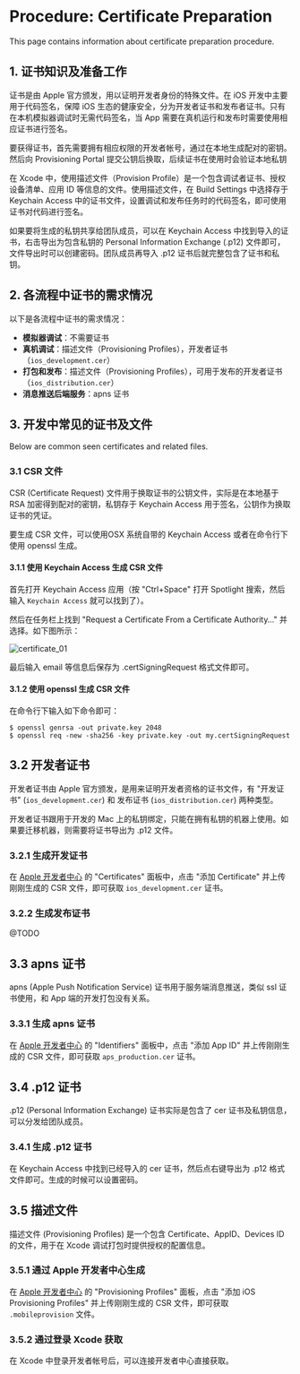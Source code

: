# Procedure: Certificate Preparation

This page contains information about certificate preparation procedure.


## 1. 证书知识及准备工作

证书是由 Apple 官方颁发，用以证明开发者身份的特殊文件。在 iOS 开发中主要用于代码签名，保障 iOS 生态的健康安全，分为开发者证书和发布者证书。只有在本机模拟器调试时无需代码签名，当 App 需要在真机运行和发布时需要使用相应证书进行签名。

要获得证书，首先需要拥有相应权限的开发者帐号，通过在本地生成配对的密钥。然后向 Provisioning Portal 提交公钥后换取，后续证书在使用时会验证本地私钥

在 Xcode 中，使用描述文件（Provision Profile）是一个包含调试者证书、授权设备清单、应用 ID 等信息的文件。使用描述文件，在 Build Settings 中选择存于 Keychain Access 中的证书文件，设置调试和发布任务时的代码签名，即可使用证书对代码进行签名。

如果要将生成的私钥共享给团队成员，可以在 Keychain Access 中找到导入的证书，右击导出为包含私钥的 Personal Information Exchange (.p12) 文件即可，文件导出时可以创建密码。团队成员再导入 .p12 证书后就完整包含了证书和私钥。


## 2. 各流程中证书的需求情况

以下是各流程中证书的需求情况：

* __模拟器调试__：不需要证书
* __真机调试__：描述文件（Provisioning Profiles），开发者证书（`ios_development.cer`）
* __打包和发布__：描述文件（Provisioning Profiles），可用于发布的开发者证书（`ios_distribution.cer`）
* __消息推送后端服务__：apns 证书


## 3. 开发中常见的证书及文件

Below are common seen certificates and related files.


### 3.1 CSR 文件

CSR (Certificate Request) 文件用于换取证书的公钥文件，实际是在本地基于 RSA 加密得到配对的密钥，私钥存于 Keychain Access 用于签名，公钥作为换取证书的凭证。

要生成 CSR 文件，可以使用OSX 系统自带的 Keychain Access 或者在命令行下使用 openssl 生成。

#### 3.1.1 使用 Keychain Access 生成 CSR 文件

首先打开 Keychain Access 应用（按 "Ctrl+Space" 打开 Spotlight 搜索，然后输入 `Keychain Access` 就可以找到了）。

然后在任务栏上找到 "Request a Certificate From a Certificate Authority…" 并选择。如下图所示：

![certificate_01](http://gitlab.djicorp.com/uploads/david.qiu/learning-ios/50d02c2cfd/certificate_01.jpeg)

最后输入 email 等信息后保存为 .certSigningRequest 格式文件即可。

#### 3.1.2 使用 openssl 生成 CSR 文件

在命令行下输入如下命令即可：

```
$ openssl genrsa -out private.key 2048
$ openssl req -new -sha256 -key private.key -out my.certSigningRequest
```


## 3.2 开发者证书

开发者证书由 Apple 官方颁发，是用来证明开发者资格的证书文件，有 "开发证书" (`ios_development.cer`) 和 发布证书 (`ios_distribution.cer`) 两种类型。

开发者证书跟用于开发的 Mac 上的私钥绑定，只能在拥有私钥的机器上使用。如果要迁移机器，则需要将证书导出为 .p12 文件。


### 3.2.1 生成开发证书

在 [Apple 开发者中心](http://developer.apple.com/) 的 "Certificates" 面板中，点击 "添加 Certificate" 并上传刚刚生成的 CSR 文件，即可获取 `ios_development.cer` 证书。


### 3.2.2 生成发布证书

@TODO


## 3.3 apns 证书

apns (Apple Push Notification Service) 证书用于服务端消息推送，类似 ssl 证书使用，和 App 端的开发打包没有关系。


### 3.3.1 生成 apns 证书

在 [Apple 开发者中心](http://developer.apple.com/) 的 "Identifiers" 面板中，点击 "添加 App ID" 并上传刚刚生成的 CSR 文件，即可获取 `aps_production.cer` 证书。


## 3.4 .p12 证书

.p12 (Personal Information Exchange) 证书实际是包含了 cer 证书及私钥信息，可以分发给团队成员。


### 3.4.1 生成 .p12 证书

在 Keychain Access 中找到已经导入的 cer 证书，然后点右键导出为 .p12 格式文件即可。生成的时候可以设置密码。


## 3.5 描述文件

描述文件 (Provisioning Profiles) 是一个包含 Certificate、AppID、Devices ID 的文件，用于在 Xcode 调试打包时提供授权的配置信息。


### 3.5.1 通过 Apple 开发者中心生成

在 [Apple 开发者中心](http://developer.apple.com/) 的 "Provisioning Profiles" 面板，点击 "添加 iOS Provisioning Profiles" 并上传刚刚生成的 CSR 文件，即可获取 `.mobileprovision` 文件。


### 3.5.2 通过登录 Xcode 获取

在 Xcode 中登录开发者帐号后，可以连接开发者中心直接获取。



